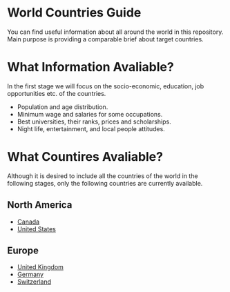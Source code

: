 #  World Countries Guide

You can find useful information about all around the world in this repository. Main purpose is providing a comparable brief about target countries.


# What Information Avaliable?

In the first stage we will focus on the socio-economic, education, job opportunities etc. of the countries.

- Population and age distribution.
- Minimum wage and salaries for some occupations.
- Best universities, their ranks, prices and scholarships.
- Night life, entertainment, and local people attitudes.

# What Countires Avaliable?

Although it is desired to include all the countries of the world in the following stages, only the following countries are currently available.

## North America 
- [Canada](NorthAmerica\canada.md)
- [United States]()

## Europe
- [United Kingdom]()
- [Germany](Europe\germany.md)
- [Switzerland](Europe\switzerland.md)


